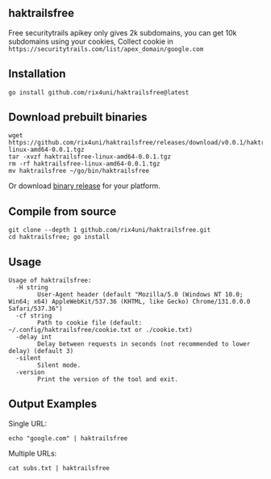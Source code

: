 ## haktrailsfree

Free securitytrails apikey only gives 2k subdomains, you can get 10k subdomains using your cookies, Collect cookie in `https://securitytrails.com/list/apex_domain/google.com`

## Installation
```
go install github.com/rix4uni/haktrailsfree@latest
```

## Download prebuilt binaries
```
wget https://github.com/rix4uni/haktrailsfree/releases/download/v0.0.1/haktrailsfree-linux-amd64-0.0.1.tgz
tar -xvzf haktrailsfree-linux-amd64-0.0.1.tgz
rm -rf haktrailsfree-linux-amd64-0.0.1.tgz
mv haktrailsfree ~/go/bin/haktrailsfree
```
Or download [binary release](https://github.com/rix4uni/haktrailsfree/releases) for your platform.

## Compile from source
```
git clone --depth 1 github.com/rix4uni/haktrailsfree.git
cd haktrailsfree; go install
```

## Usage
```
Usage of haktrailsfree:
  -H string
        User-Agent header (default "Mozilla/5.0 (Windows NT 10.0; Win64; x64) AppleWebKit/537.36 (KHTML, like Gecko) Chrome/131.0.0.0 Safari/537.36")
  -cf string
        Path to cookie file (default: ~/.config/haktrailsfree/cookie.txt or ./cookie.txt)
  -delay int
        Delay between requests in seconds (not recommended to lower delay) (default 3)
  -silent
        Silent mode.
  -version
        Print the version of the tool and exit.
```

## Output Examples

Single URL:
```
echo "google.com" | haktrailsfree
```

Multiple URLs:
```
cat subs.txt | haktrailsfree
```